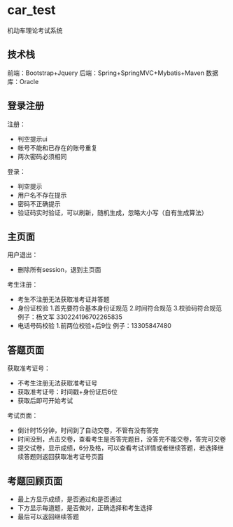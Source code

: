 # car_test
机动车理论考试系统
## 技术栈
前端：Bootstrap+Jquery
后端：Spring+SpringMVC+Mybatis+Maven
数据库：Oracle
## 登录注册
注册： 
* 判空提示ui
* 帐号不能和已存在的账号重复
* 两次密码必须相同

登录：
* 判空提示
* 用户名不存在提示
* 密码不正确提示
* 验证码实时验证，可以刷新，随机生成，忽略大小写（自有生成算法）

## 主页面
用户退出：
* 删除所有session，退到主页面

考生注册：
* 考生不注册无法获取准考证并答题
* 身份证校验
1.首先要符合基本身份证规范
2.时间符合规范
3.校验码符合规范
例子：杨文军 330224196702265835
* 电话号码校验
1.前两位校验+后9位
例子：13305847480

## 答题页面
获取准考证号：
* 不考生注册无法获取准考证号
* 获取准考证号：时间戳+身份证后6位
* 获取后即可开始考试

考试页面：
* 倒计时15分钟，时间到了自动交卷，不管有没有答完
* 时间没到，点击交卷，查看考生是否答完题目，没答完不能交卷，答完可交卷
* 提交试卷，显示成绩，6分及格，可以查看考试详情或者继续答题，若选择继续答题则返回获取准考证号页面

## 考题回顾页面
* 最上方显示成绩，是否通过和是否通过
* 下方显示每道题，是否做对，正确选择和考生选择
* 最后可以返回继续答题
